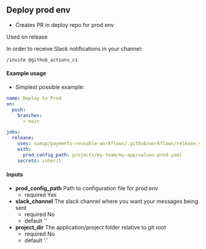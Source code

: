 ## Deploy prod env

- Creates PR in deploy repo for prod env

Used on release

In order to receive Slack notifications in your channel:
```
/invite @github_actions_ci 
```

#### Example usage

 - Simplest possible example:

```yaml
name: Deploy to Prod
on:  
  push:
    branches:
      - main

jobs:
  release:
    uses: sumup/payments-reusable-workflows/.github/workflows/release.yaml
    with:
      prod_config_path: projects/my-team/my-app/values-prod.yaml
    secrets: inherit

```

#### Inputs
  - **prod_config_path**  Path to configuration file for prod env
      - required Yes
  - **slack_channel** The slack channel where you want your messages being sent
      - required No
      - default ''
  - **project_dir** The application/project folder relative to git root 
      - required No
      - default '.'


